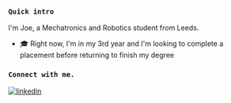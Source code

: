 ### `Quick intro`
I'm Joe, a Mechatronics and Robotics student from Leeds.

- 🎓 Right now, I'm in my 3rd year and I'm looking to complete a placement before returning to finish my degree

### `Connect with me.`

<a href="https://linkedin.com/in/joecalvert" target="_blank">
<img src=https://img.shields.io/badge/linkedin-%231E77B5.svg?&style=for-the-badge&logo=linkedin&logoColor=white alt=linkedin style="margin-bottom: 5px;" />
</a>  

